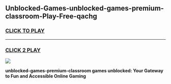 
## Unblocked-Games-unblocked-games-premium-classroom-Play-Free-qachg
<h3>
<a href="https://premium76.site?title=unblocked-games-premium-classroom&ref=19M">CLICK TO PLAY</a></h3>
<hr>

<h3>
<a href="https://premium76.site?title=unblocked-games-premium-classroom&ref=19M">CLICK 2 PLAY</a>
  
</h3>

<a href="https://premium76.site?title=unblocked-games-premium-classroom&ref=19M"><img src="https://clearcache.store/games.png"></a>


**unblocked-games-premium-classroom games unblocked: Your Gateway to Fun and Accessible Online Gaming**
